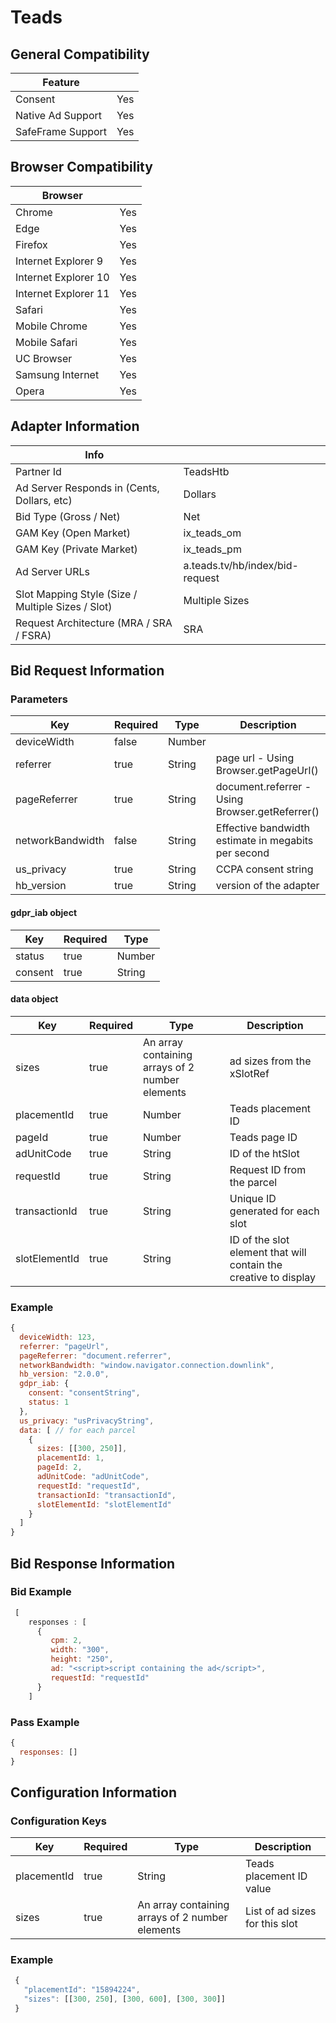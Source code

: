 # Teads
## General Compatibility
|Feature|  |
|---|---|
| Consent | Yes |
| Native Ad Support | Yes |
| SafeFrame Support | Yes |
 
## Browser Compatibility
| Browser |  |
|--- |---|
| Chrome | Yes |
| Edge | Yes |
| Firefox | Yes |
| Internet Explorer 9 | Yes |
| Internet Explorer 10 | Yes |
| Internet Explorer 11 | Yes |
| Safari | Yes |
| Mobile Chrome | Yes |
| Mobile Safari | Yes |
| UC Browser | Yes |
| Samsung Internet | Yes |
| Opera | Yes |
 
## Adapter Information
| Info | |
|---|---|
| Partner Id | TeadsHtb |
| Ad Server Responds in (Cents, Dollars, etc) | Dollars |
| Bid Type (Gross / Net) | Net |
| GAM Key (Open Market) | ix_teads_om |
| GAM Key (Private Market) | ix_teads_pm |
| Ad Server URLs | a.teads.tv/hb/index/bid-request |
| Slot Mapping Style (Size / Multiple Sizes / Slot) | Multiple Sizes |
| Request Architecture (MRA / SRA / FSRA) | SRA |

## Bid Request Information
### Parameters
| Key | Required | Type | Description |
|---|---|---|---|
| deviceWidth | false | Number |  |
| referrer | true | String | page url - Using Browser.getPageUrl() |
| pageReferrer | true | String | document.referrer - Using Browser.getReferrer() |
| networkBandwidth | false | String | Effective bandwidth estimate in megabits per second |
| us_privacy | true | String | CCPA consent string |
| hb_version | true | String | version of the adapter |

#### gdpr_iab object

| Key | Required | Type |
|---|---|---|
| status | true | Number |
| consent | true | String |

#### data object

| Key | Required | Type | Description |
|---|---|---|---|
| sizes | true | An array containing arrays of 2 number elements | ad sizes from the xSlotRef |
| placementId | true | Number | Teads placement ID |
| pageId | true | Number | Teads page ID |
| adUnitCode | true | String | ID of the htSlot |
| requestId | true | String | Request ID from the parcel |
| transactionId | true | String | Unique ID generated for each slot |
| slotElementId | true | String | ID of the slot element that will contain the creative to display |
 
### Example
```javascript
{
  deviceWidth: 123,
  referrer: "pageUrl",
  pageReferrer: "document.referrer",
  networkBandwidth: "window.navigator.connection.downlink",
  hb_version: "2.0.0",
  gdpr_iab: {
    consent: "consentString",
    status: 1
  },
  us_privacy: "usPrivacyString",
  data: [ // for each parcel
    {
      sizes: [[300, 250]],
      placementId: 1,
      pageId: 2,
      adUnitCode: "adUnitCode",
      requestId: "requestId",
      transactionId: "transactionId",
      slotElementId: "slotElementId"
    }
  ]
}
```
 
## Bid Response Information
### Bid Example
```javascript
 [  
    responses : [
      {
         cpm: 2,
         width: "300",
         height: "250",
         ad: "<script>script containing the ad</script>",
         requestId: "requestId"
      }
    ]
```

### Pass Example
```javascript
{
  responses: []
}
```
 
## Configuration Information
### Configuration Keys
| Key | Required | Type | Description |
|---|---|---|---|
| placementId | true | String | Teads placement ID value |
| sizes | true | An array containing arrays of 2 number elements | List of ad sizes for this slot |

### Example
```javascript
 {
   "placementId": "15894224",
   "sizes": [[300, 250], [300, 600], [300, 300]]
 }
```
